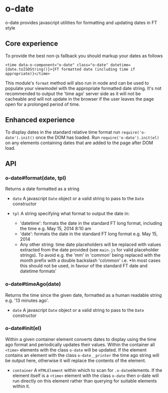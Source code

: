 # o-date

o-date provides javascript utilities for formatting and updating dates in FT style

## Core experience

To provide the best non-js fallback you should markup your dates as follows

    <time data-o-component="o-date" class="o-date" datetime={date.toISOString()}>{FT formatted date (including time if appropriate)}</time>

This module's `format` method will also run in node and can be used to populate your viewmodel with the appropriate formatted date string. It's not recommended to output the 'time ago' server side as it will not be cacheable and will not update in the browser if the user leaves the page open for a prolonged period of time.

## Enhanced experience

To display dates in the standard relative time format run `require('o-date').init()` once the DOM has loaded. Run `require('o-date').init(el)` on any elements containing dates that are added to the page after DOM load.

## API

### o-date#format(date, tpl)

Returns a date formatted as a string

* `date` A javascript `Date` object or a valid string to pass to the `Date` constructor
* `tpl`  A string specifying what format to output the date in:

     - 'datetime': formats the date in the standard FT long format, including the time e.g. May 15, 2014 8:10 am
     - 'date': formats the date in the standard FT long format e.g. May 15, 2014
     - Any other string: time date placeholders will be replaced with values extracted from the date provided (see `main.js` for valid placeholder strings). To avoid e.g. the 'mm' in 'common' being replaced with the month prefix with a double backslash 'co\\mmon' i.e. *In most cases this should not be used, in favour of the standard FT date and datetime formats'

### o-date#timeAgo(date)

Returns the time since the given date, formatted as a human readable string e.g. '13 minutes ago'. 

* `date` A javascript `Date` object or a valid string to pass to the `Date` constructor

### o-date#init(el) 

Within a given container element converts dates to display using the time ago format and periodically updates their values. Within the container all `<time>` elements with the class `o-date` will be updated. If the element contains an element with the class `o-date__printer` the time ago string will be output here, otherwise it will replace the contents of the element.

* `container` A `HTMLElement` within which to scan for `.o-date`elements. If the element itself is a `<time>` element with the class `o-date` then o-date will run directly on this element rather than querying for suitable elements within it.